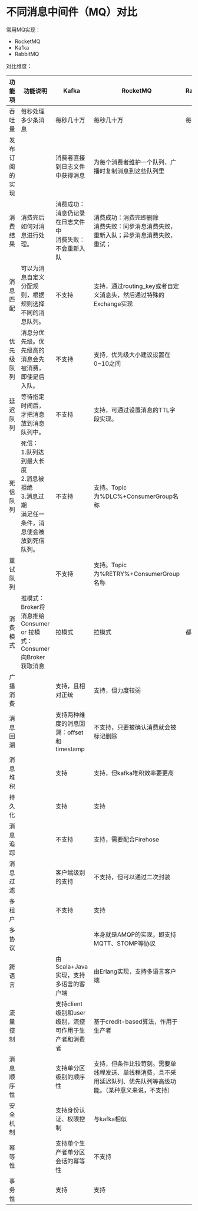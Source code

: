 # 不同消息中间件（MQ）对比



常用MQ实现：

* RocketMQ
* Kafka
* RabbitMQ



对比维度：

| 功能项         | 功能说明                                                     | Kafka                                                        | RocketMQ                                                     | RabbitMQ | Redis |
| -------------- | ------------------------------------------------------------ | ------------------------------------------------------------ | ------------------------------------------------------------ | -------- | ----- |
| 吞吐量         | 每秒处理多少条消息                                           | 每秒几十万                                                   | 每秒几十万                                                   | 每秒几万 |       |
| 发布订阅的实现 |                                                              | 消费者直接到日志文件中获得消息                               | 为每个消费者维护一个队列，广播时复制消息到这些队列里         |          |       |
| 消费结果       | 消费完后如何对消息进行处理。                                 | 消费成功：消息仍记录在日志文件中<br />消费失败：不会重新入队 | 消费成功：消费完即删除<br />消费失败：同步消息消费失败，重新入队；异步消息消费失败，重试； |          |       |
| 消息匹配       | 可以为消息自定义分配规则，根据规则选择不同的消息队列。       | 不支持                                                       | 支持，通过routing_key或者自定义消息头，然后通过特殊的Exchange实现 |          |       |
| 优先级队列     | 消息分优先级。优先级高的消息会先被消费，即使是后入队。       | 不支持                                                       | 支持，优先级大小建议设置在0~10之间                           |          |       |
| 延迟队列       | 等待指定时间后，才把消息放到消息队列中。                     | 不支持                                                       | 支持，可通过设置消息的TTL字段实现。                          |          |       |
| 死信队列       | 死信：<br />1.队列达到最大长度<br />2.消息被拒绝<br />3.消息过期<br />满足任一条件，消息便会被放到死信队列。 | 不支持                                                       | 支持。Topic为%DLC%+ConsumerGroup名称                         |          |       |
| 重试队列       |                                                              | 不支持                                                       | 支持。Topic为%RETRY%+ConsumerGroup名称                       |          |       |
| 消费模式       | 推模式：Broker将消息推给Consumer or 拉模式：Consumer向Broker获取消息 | 拉模式                                                       | 拉模式                                              |都支持          |       |
| 广播消费       |                                                              | 支持，且相对正统                                             | 支持，但力度较弱                                             |          |       |
| 消息回溯       |                                                              | 支持两种维度的消息回溯：offset和timestamp                    | 不支持，只要被确认消费就会被标记删除                         |          |       |
| 消息堆积       |                                                              | 支持                                                         | 支持，但kafka堆积效率要更高                                  |          |       |
| 持久化         |                                                              | 支持                                                         | 支持                                                         |          |       |
| 消息追踪       |                                                              | 不支持                                                       | 支持，需要配合Firehose                                       |          |       |
| 消息过滤       |                                                              | 客户端级别的支持                                             | 不支持，但可以通过二次封装                                   |          |       |
| 多租户         |                                                              | 不支持                                                       | 支持                                                         |          |       |
| 多协议         |                                                              |                                                              | 本身就是AMQP的实现，即支持MQTT、STOMP等协议                  |          |       |
| 跨语言         |                                                              | 由Scala+Java实现，支持多语言的客户端                         | 由Erlang实现，支持多语言客户端                               |          |       |
| 流量控制       |                                                              | 支持client级别和user级别，流控可作用于生产者和消费者         | 基于credit-based算法，作用于生产者                           |          |       |
| 消息顺序性     |                                                              | 支持单分区级别的顺序性                                       | 支持，但条件比较苛刻。需要单线程发送、单线程消费，且不采用延迟队列、优先队列等高级功能。（某种意义来说，不支持） |          |       |
| 安全机制       |                                                              | 支持身份认证、权限控制                                       | 与kafka相似                                                  |          |       |
| 幂等性         |                                                              | 支持单个生产者单分区会话的幂等性                             | 不支持                                                       |          |       |
| 事务性         |                                                              | 支持                                                         | 支持                                                         |          |       |

